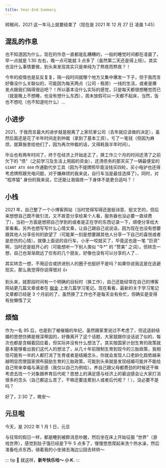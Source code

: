 ```yaml
---
title: Year-End Summary
---
```


转眼间，2021 这一年马上就要结束了（现在是 2021 年 12 月 27 日 凌晨 1:45）

## 混乱的作息

也不知道因为什么，现在的作息一直都是乱糟糟的，一般的睡觉时间都在凌晨了，早一点就是 1:30 左右，晚一点可能就 3 点多了（虽然第二天还是得上班）。其实也没什么事情要做，到头来发现其实只是单纯为了熬夜而熬夜？！

今年的疫情也是反反复复，隔一段时间就哪个地方又集中爆发一下子，但于我而言好像没什么关联似的，可能因为每天两点（公司 - 租房）一线的生活，或者是爆发点跟我们隔得很远吧？！所以基本没什么实际的感觉，只是每天都很想睡觉而已（就是晚上不想睡，也没有想什么东西），周末放假可以一天都不起床，当然，饭也不想吃（也不知道吃什么）...

## 小进步

2021，于我而言最大的进步就是脱离了上家坑爹公司（去年就应该做的决定），虽然后面还是花了半年时间走到仲裁（拿到了基本工资），亏了一笔钱（但因为麻烦，就算施舍给他们了，因为再次仲裁的话，又得耗我半年时间）。

毕业也有两年时间了，终于在经济上开始走正了，换工作三个月的时间还清了之前欠下的 "债"（之前学习及生活上用超的资金），还清债务的那天买了一辆最便宜的 `GIANT ATX 660` 作通勤代步工具（因为不提牌照毕竟没钱买四轮，买小电驴也还得考虑牌照跟充电问题，对于嫌麻烦的我来说，自行车当是最佳选择了）。同时，对 "程序猿" 身份的我来说，它还能让我锻炼一下身体不是更合适吗？！

## 小栈

2021 年，自己整了一个小博客网站（当时觉得写得还是挺诗意、挺文艺的，但后来想想自己既不做引流，又不故意分享给某个人看，服务器也没必要一直续费了），当初一方面是想把自己学到的或者是正在学的东西记录一下，顺便分享给大家看看。另外也想写写什么心情文章，让自己跟自己说说话，因为现在也没有想要跟其他人分享任何的欲望了（可能某一刻是想要跟其他人分享一下自己的喜悦或者是悲伤的心情）。就像上面说的自行车，小牙一咬就买了，毕竟这也是一笔 "巨资" 啊，当时还是挺开心的（可能想听一下别人类似 "牛\*" 的 "赞美" 之词）。但转念一想，自己也渐渐疏远了仅有的几个朋友，好像也没有可以分享的人了...

其实转念一想，不用迎合或挤进别人的圈子也挺好不是吗？如果你说我这是在逃避现实，那么我觉得你说得很对 👍

到头来，就那段时间有一个明确的目标时（换工作），自己还能经常在自己的博客网站更几篇文章或者在 [掘金](https://juejin.cn/user/3940246036945822/posts) 上发几篇学习笔记。现在看看，最新的关于学习笔记文章都已经是 3 个月前的了，虽然换了工作也不是每天会有些忙，但确实是变得有些懒惰了又

## 烦恼

作为一名 95 后，也是到了被催婚的年纪，虽然跟家里说过不考虑了，但这适龄结婚的思想仿佛是根深蒂固的，好像离开了这个话题，大家就跟你没话说了似的，每次也都是含糊着回应着，但实际并没有什么想法了。其实按国家计划生育的政策就基本能够看出我们这代人的想法了，从几十年前限制生育到现今的三胎政策，我相信可能有一半的人都打消了生育或者是结婚念头，你就会发现人口老龄化趋势越来越明显而使国家颁布鼓励生育的三胎政策，可能到头来就是发现结婚可能并不能给自己带来幸福与满足感（我仅以自己为例哈）。养自己跟父母都费劲的时候还干嘛考虑去找一个对象跟养育后代呢？思想上的满足感与经济上的窘迫感会让大家打消很多的念头（自己都这么苦了，干嘛还要连累别人或者后代呢？！），没必要不是吗？

好了，2:30 了，晚安～

## 元旦啦

今天，是 2022 年 1 月 1 日，元旦

与往常的假日一样，都是睡到被群消息吵醒，然后坐在床上开始征服 “世界”（游戏世界），感觉到肚子饿已经是下午 5 点多了，慢慢悠悠爬起来洗个热水澡，然后准备吃点东西，骑着我的小坐骑去海边公园去转转～

::: tip 💭
就这样，**新年快乐哈～ 小 K.**
:::
